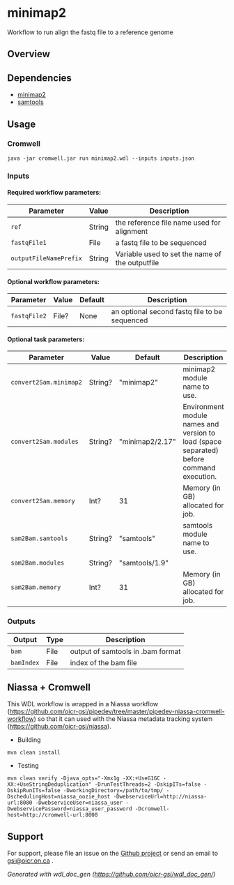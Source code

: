 # minimap2

Workflow to run align the fastq file to a reference genome

## Overview

## Dependencies

* [minimap2](https://github.com/lh3/minimap2)
* [samtools](https://github.com/samtools/samtools)


## Usage

### Cromwell
```
java -jar cromwell.jar run minimap2.wdl --inputs inputs.json
```

### Inputs

#### Required workflow parameters:
Parameter|Value|Description
---|---|---
`ref`|String|the reference file name used for alignment
`fastqFile1`|File|a fastq file to be sequenced
`outputFileNamePrefix`|String|Variable used to set the name of the outputfile


#### Optional workflow parameters:
Parameter|Value|Default|Description
---|---|---|---
`fastqFile2`|File?|None|an optional second fastq file to be sequenced


#### Optional task parameters:
Parameter|Value|Default|Description
---|---|---|---
`convert2Sam.minimap2`|String?|"minimap2"|minimap2 module name to use.
`convert2Sam.modules`|String?|"minimap2/2.17"|Environment module names and version to load (space separated) before command execution.
`convert2Sam.memory`|Int?|31|Memory (in GB) allocated for job.
`sam2Bam.samtools`|String?|"samtools"|samtools module name to use.
`sam2Bam.modules`|String?|"samtools/1.9"|
`sam2Bam.memory`|Int?|31|Memory (in GB) allocated for job.


### Outputs

Output | Type | Description
---|---|---
`bam`|File|output of samtools in .bam format
`bamIndex`|File|index of the bam file


## Niassa + Cromwell

This WDL workflow is wrapped in a Niassa workflow (https://github.com/oicr-gsi/pipedev/tree/master/pipedev-niassa-cromwell-workflow) so that it can used with the Niassa metadata tracking system (https://github.com/oicr-gsi/niassa).

* Building
```
mvn clean install
```

* Testing
```
mvn clean verify -Djava_opts="-Xmx1g -XX:+UseG1GC -XX:+UseStringDeduplication" -DrunTestThreads=2 -DskipITs=false -DskipRunITs=false -DworkingDirectory=/path/to/tmp/ -DschedulingHost=niassa_oozie_host -DwebserviceUrl=http://niassa-url:8080 -DwebserviceUser=niassa_user -DwebservicePassword=niassa_user_password -Dcromwell-host=http://cromwell-url:8000
```

## Support

For support, please file an issue on the [Github project](https://github.com/oicr-gsi) or send an email to gsi@oicr.on.ca .

_Generated with wdl_doc_gen (https://github.com/oicr-gsi/wdl_doc_gen/)_
